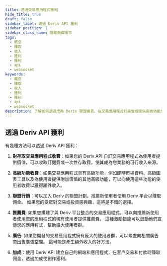 ```yaml
---
title: 透過交易應用程式獲利
hide_title: true
draft: false
sidebar_label: 透過 Deriv API 獲利
sidebar_position: 1
sidebar_class_name: 隱藏側欄項目
tags:
  - 概念
  - 賺取
  - 收入
  - 獲利
  - 獲利
  - api
  - websocket
keywords:
  - 概念
  - 賺取
  - 收入
  - 獲利
  - 獲利
  - api
  - websocket
description: 了解如何透過成為 Deriv 聯盟會員、在交易應用程式打廣告或提供高級功能來使 Deriv API 獲利。
---
```


## 透過 Deriv API 獲利

有幾種方法可以透過 Deriv API 獲利：

1. **對存取交易應用程式收費**：如果您的 Deriv API 自訂交易應用程式為使用者提供價值，可以收取訂閱費或一次性存取費，使其成為您業務的可行收入來源。

2. **高級功能收費**：如果交易應用程式具有高級功能，例如即時市場資料、高級圖表工具以及為使用者提供附加價值的其他高級功能，可以向使用這些功能的使用者收費以獲得額外收入。

3. **聯盟行銷**：可以加入 Deriv 的聯盟計劃，推薦新使用者使用 Deriv 平台以賺取佣金。 如果您的受眾對交易或投資感興趣，這將是不錯的選擇。

4. **推薦費**: 如果您構建了與 Deriv 平台整合的交易應用程式，可以向推薦新使用者使用您的應用程式的現有使用者提供推薦費。 這種激勵措施可以鼓勵他們宣傳您的應用程式，幫助擴大使用者群。

5. **廣告**: 如果您開發的交易應用程式擁有龐大的使用者群，可以考慮向相關廣告商出售廣告空間。 這可能是產生額外收入的好方法。

6. **加成**：使用 Deriv API 建立自己的網站和應用程式，在客戶交易和付款時賺取佣金，透過加成使創作獲利。
